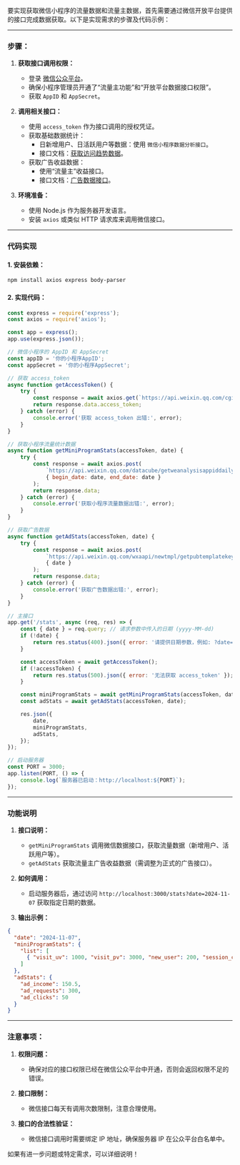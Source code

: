 要实现获取微信小程序的流量数据和流量主数据，首先需要通过微信开放平台提供的接口完成数据获取。以下是实现需求的步骤及代码示例：

---

### **步骤：**
1. **获取接口调用权限：**
   - 登录 [微信公众平台](https://mp.weixin.qq.com/)。
   - 确保小程序管理员开通了“流量主功能”和“开放平台数据接口权限”。
   - 获取 `AppID` 和 `AppSecret`。

2. **调用相关接口：**
   - 使用 `access_token` 作为接口调用的授权凭证。
   - 获取基础数据统计：
     - 日新增用户、日活跃用户等数据：使用 `微信小程序数据分析接口`。
     - 接口文档：[获取访问趋势数据](https://developers.weixin.qq.com/miniprogram/dev/api-backend/open-api/data-analysis/analysis.getDailyRetain.html)。
   - 获取广告收益数据：
     - 使用“流量主”收益接口。
     - 接口文档：[广告数据接口](https://developers.weixin.qq.com/miniprogram/dev/framework/open-ability/ad/ad-mini-report.html)。

3. **环境准备：**
   - 使用 Node.js 作为服务器开发语言。
   - 安装 `axios` 或类似 HTTP 请求库来调用微信接口。

---

### **代码实现**

#### 1. 安装依赖：
```bash
npm install axios express body-parser
```

#### 2. 实现代码：

```javascript
const express = require('express');
const axios = require('axios');

const app = express();
app.use(express.json());

// 微信小程序的 AppID 和 AppSecret
const appID = '你的小程序AppID';
const appSecret = '你的小程序AppSecret';

// 获取 access_token
async function getAccessToken() {
    try {
        const response = await axios.get(`https://api.weixin.qq.com/cgi-bin/token?grant_type=client_credential&appid=${appID}&secret=${appSecret}`);
        return response.data.access_token;
    } catch (error) {
        console.error('获取 access_token 出错:', error);
    }
}

// 获取小程序流量统计数据
async function getMiniProgramStats(accessToken, date) {
    try {
        const response = await axios.post(
            `https://api.weixin.qq.com/datacube/getweanalysisappiddailysummarytrend?access_token=${accessToken}`,
            { begin_date: date, end_date: date }
        );
        return response.data;
    } catch (error) {
        console.error('获取小程序流量数据出错:', error);
    }
}

// 获取广告数据
async function getAdStats(accessToken, date) {
    try {
        const response = await axios.post(
            `https://api.weixin.qq.com/wxaapi/newtmpl/getpubtemplatekeywords?access_token=${accessToken}`,
            { date }
        );
        return response.data;
    } catch (error) {
        console.error('获取广告数据出错:', error);
    }
}

// 主接口
app.get('/stats', async (req, res) => {
    const { date } = req.query; // 请求参数中传入的日期 (yyyy-MM-dd)
    if (!date) {
        return res.status(400).json({ error: '请提供日期参数，例如: ?date=2024-11-07' });
    }

    const accessToken = await getAccessToken();
    if (!accessToken) {
        return res.status(500).json({ error: '无法获取 access_token' });
    }

    const miniProgramStats = await getMiniProgramStats(accessToken, date);
    const adStats = await getAdStats(accessToken, date);

    res.json({
        date,
        miniProgramStats,
        adStats,
    });
});

// 启动服务器
const PORT = 3000;
app.listen(PORT, () => {
    console.log(`服务器已启动：http://localhost:${PORT}`);
});
```

---

### **功能说明**
1. **接口说明：**
   - `getMiniProgramStats` 调用微信数据接口，获取流量数据（新增用户、活跃用户等）。
   - `getAdStats` 获取流量主广告收益数据（需调整为正式的广告接口）。

2. **如何调用：**
   - 启动服务器后，通过访问 `http://localhost:3000/stats?date=2024-11-07` 获取指定日期的数据。

3. **输出示例：**
```json
{
  "date": "2024-11-07",
  "miniProgramStats": {
    "list": [
      { "visit_uv": 1000, "visit_pv": 3000, "new_user": 200, "session_cnt": 1500 }
    ]
  },
  "adStats": {
    "ad_income": 150.5,
    "ad_requests": 300,
    "ad_clicks": 50
  }
}
```

---

### **注意事项：**
1. **权限问题：**
   - 确保对应的接口权限已经在微信公众平台中开通，否则会返回权限不足的错误。
   
2. **接口限制：**
   - 微信接口每天有调用次数限制，注意合理使用。
   
3. **接口的合法性验证：**
   - 微信接口调用时需要绑定 IP 地址，确保服务器 IP 在公众平台白名单中。

如果有进一步问题或特定需求，可以详细说明！

